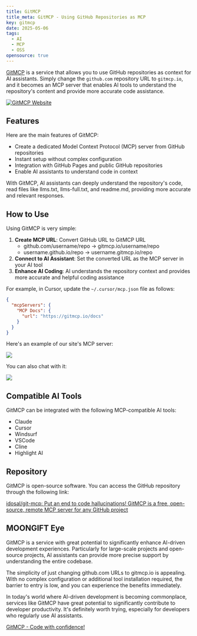 ```yaml
---
title: GitMCP
title_meta: GitMCP - Using GitHub Repositories as MCP
key: gitmcp
date: 2025-05-06
tags:
  - AI
  - MCP
  - OSS
opensource: true
---
```


[GitMCP](https://gitmcp.io/) is a service that allows you to use GitHub repositories as context for AI assistants. Simply change the `github.com` repository URL to `gitmcp.io`, and it becomes an MCP server that enables AI tools to understand the repository's content and provide more accurate code assistance.

[![GitMCP Website](/img/services/gitmcp.jpg)](https://gitmcp.io/)

<!--more-->

## Features

Here are the main features of GitMCP:

- Create a dedicated Model Context Protocol (MCP) server from GitHub repositories
- Instant setup without complex configuration
- Integration with GitHub Pages and public GitHub repositories
- Enable AI assistants to understand code in context

With GitMCP, AI assistants can deeply understand the repository's code, read files like llms.txt, llms-full.txt, and readme.md, providing more accurate and relevant responses.

## How to Use

Using GitMCP is very simple:

1. **Create MCP URL**: Convert GitHub URL to GitMCP URL
   - github.com/username/repo → gitmcp.io/username/repo
   - username.github.io/repo → username.gitmcp.io/repo
2. **Connect to AI Assistant**: Set the converted URL as the MCP server in your AI tool
3. **Enhance AI Coding**: AI understands the repository context and provides more accurate and helpful coding assistance

For example, in Cursor, update the `~/.cursor/mcp.json` file as follows:

```json
{
  "mcpServers": {
    "MCP Docs": {
      "url": "https://gitmcp.io/docs"
    }
  }
}
```

Here's an example of our site's MCP server:

![](/img/services/gitmcp-2.jpg)

You can also chat with it:

![](/img/services/gitmcp-3.jpg)

## Compatible AI Tools

GitMCP can be integrated with the following MCP-compatible AI tools:

- Claude
- Cursor
- Windsurf
- VSCode
- Cline
- Highlight AI

## Repository

GitMCP is open-source software. You can access the GitHub repository through the following link:

[idosal/git\-mcp: Put an end to code hallucinations\! GitMCP is a free, open\-source, remote MCP server for any GitHub project](https://github.com/idosal/git-mcp)

## MOONGIFT Eye

GitMCP is a service with great potential to significantly enhance AI-driven development experiences. Particularly for large-scale projects and open-source projects, AI assistants can provide more precise support by understanding the entire codebase.

The simplicity of just changing github.com URLs to gitmcp.io is appealing. With no complex configuration or additional tool installation required, the barrier to entry is low, and you can experience the benefits immediately.

In today's world where AI-driven development is becoming commonplace, services like GitMCP have great potential to significantly contribute to developer productivity. It's definitely worth trying, especially for developers who regularly use AI assistants.

[GitMCP - Code with confidence!](https://gitmcp.io/)